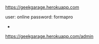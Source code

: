 https://geekgarage.herokuapp.com

user: online
password: formapro

+

https://geekgarage.herokuapp.com/admin
